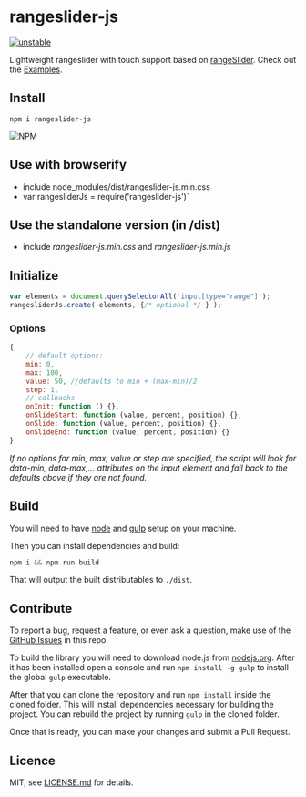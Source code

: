 # rangeslider-js

[![unstable](http://badges.github.io/stability-badges/dist/unstable.svg)](http://github.com/badges/stability-badges)

Lightweight rangeslider with touch support based on [rangeSlider](https://github.com/Stryzhevskyi/rangeSlider). Check out the [Examples][1].

[1]: http://stbaer.github.io/rangeslider-js/

## Install

`npm i rangeslider-js`

[![NPM](https://nodei.co/npm/rangeslider-js.png?downloads=true)](https://nodei.co/npm/rangeslider-js/)

## Use with browserify

- include node_modules/dist/rangeslider-js.min.css
- var rangesliderJs = require('rangeslider-js')`


## Use the standalone version (in /dist)

- include *rangeslider-js.min.css* and *rangeslider-js.min.js*

## Initialize

```js
var elements = document.querySelectorAll('input[type="range"]');
rangesliderJs.create( elements, {/* optional */ } );
```

### Options

```js
{
    // default options:
    min: 0,
    max: 100,
    value: 50, //defaults to min + (max-min)/2
    step: 1,
    // callbacks
    onInit: function () {},
    onSlideStart: function (value, percent, position) {},
    onSlide: function (value, percent, position) {},
    onSlideEnd: function (value, percent, position) {}
}
```

*If no options for min, max, value or step are specified, the script will look for
data-min, data-max,... attributes on the input element and fall back to the defaults
above if they are not found.*

## Build

You will need to have [node][node] and [gulp][gulp] setup on your machine.

Then you can install dependencies and build:

```js
npm i && npm run build
```

That will output the built distributables to `./dist`.

[node]:       http://nodejs.org/
[gulp]:       http://gulpjs.com/

## Contribute

To report a bug, request a feature, or even ask a question, make use of the [GitHub Issues][10] in this repo.

To build the library you will need to download node.js from [nodejs.org][20]. After it has been installed open a
console and run `npm install -g gulp` to install the global `gulp` executable.

After that you can clone the repository and run `npm install` inside the cloned folder. This will install
dependencies necessary for building the project. You can rebuild the project by running `gulp` in the cloned
folder.

Once that is ready, you can make your changes and submit a Pull Request.

[10]: https://github.com/stbaer/rangeslider-js/issues
[11]: http://jsfiddle.net
[12]: http://jsbin.com/
[20]: http://nodejs.org

## Licence

MIT, see [LICENSE.md](http://github.com/stbaer/rangeslider-js/blob/master/LICENSE.md) for details.
